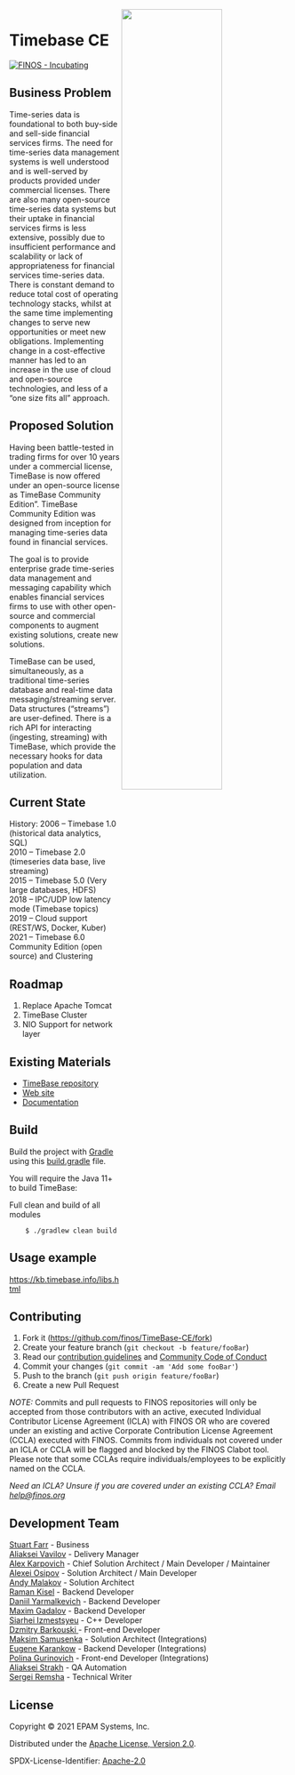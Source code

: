 <img align="right" width="60%" src="https://github.com/finos/branding/blob/master/project-logos/active-project-logos/Timebase/tb-logo.png?raw=true">

# Timebase CE

[![FINOS - Incubating](https://cdn.jsdelivr.net/gh/finos/contrib-toolbox@master/images/badge-incubating.svg)](https://finosfoundation.atlassian.net/wiki/display/FINOS/Incubating)

## Business Problem

Time-series data is foundational to both buy-side and sell-side financial services firms. The need for time-series data management systems is well understood and is well-served by products provided under commercial licenses. There are also many open-source time-series data systems but their uptake in financial services firms is less extensive, possibly due to insufficient performance and scalability or lack of appropriateness for financial services time-series data.
There is constant demand to reduce total cost of operating technology stacks, whilst at the same time implementing changes to serve new opportunities or meet new obligations. Implementing change in a cost-effective manner has led to an increase in the use of cloud and open-source technologies, and less of a “one size fits all” approach.
## Proposed Solution

Having been battle-tested in trading firms for over 10 years under a commercial license, TimeBase is now offered under an open-source license as TimeBase Community Edition”. TimeBase Community Edition was designed from inception for managing time-series data found in financial services.

The goal is to provide enterprise grade time-series data management and messaging capability which enables financial services firms to use with other open-source and commercial components to augment existing solutions, create new solutions.

TimeBase can be used, simultaneously, as a traditional time-series database and real-time data messaging/streaming server. Data structures (“streams”) are user-defined. There is a rich API for interacting (ingesting, streaming) with TimeBase, which provide the necessary hooks for data population and data utilization.
## Current State

History:
2006 – Timebase 1.0 (historical data analytics, SQL)    
2010 – Timebase 2.0 (timeseries data base, live streaming)    
2015 – Timebase 5.0 (Very large databases, HDFS)    
2018 – IPC/UDP low latency mode (Timebase topics)    
2019 – Cloud support (REST/WS, Docker, Kuber)    
2021 – Timebase 6.0 Community Edition (open source) and Clustering

## Roadmap

1. Replace Apache Tomcat
2. TimeBase Cluster
3. NIO Support for network layer


## Existing Materials

* [TimeBase repository](https://github.com/epam/TimeBase)
* [Web site](http://timebase.info)
* [Documentation](https://kb.timebase.info) 


## Build

Build the project with [Gradle](http://gradle.org/) using this
[build.gradle](https://github.com/finos/TimeBase-CE/blob/main/build.gradle) file.

You will require the Java 11+ to build TimeBase:

Full clean and build of all modules

```shell
    $ ./gradlew clean build
```

## Usage example
https://kb.timebase.info/libs.html


## Contributing

1. Fork it (<https://github.com/finos/TimeBase-CE/fork>)
2. Create your feature branch (`git checkout -b feature/fooBar`)
3. Read our [contribution guidelines](.github/CONTRIBUTING.md) and [Community Code of Conduct](https://www.finos.org/code-of-conduct)
4. Commit your changes (`git commit -am 'Add some fooBar'`)
5. Push to the branch (`git push origin feature/fooBar`)
6. Create a new Pull Request

_NOTE:_ Commits and pull requests to FINOS repositories will only be accepted from those contributors with an active, executed Individual Contributor License Agreement (ICLA) with FINOS OR who are covered under an existing and active Corporate Contribution License Agreement (CCLA) executed with FINOS. Commits from individuals not covered under an ICLA or CCLA will be flagged and blocked by the FINOS Clabot tool. Please note that some CCLAs require individuals/employees to be explicitly named on the CCLA.

*Need an ICLA? Unsure if you are covered under an existing CCLA? Email [help@finos.org](mailto:help@finos.org)*


## Development Team
[Stuart Farr](https://github.com/stuartfarr) - Business    
[Aliaksei Vavilov](https://github.com/avavilau) - Delivery Manager    
[Alex Karpovich](https://github.com/alex-karpovich) - Chief Solution Architect / Main Developer / Maintainer            
[Alexei Osipov](https://github.com/alexei-osipov) - Solution Architect / Main Developer    
[Andy Malakov](https://github.com/andymalakov) - Solution Architect     
[Raman Kisel](https://github.com/Romkisel) - Backend Developer    
[Daniil Yarmalkevich](https://github.com/ypldan) - Backend Developer      
[Maxim Gadalov](https://github.com/Maxim-Gadalov) - Backend Developer     
[Siarhei Izmestsyeu](https://github.com/sizmestiev) - C++ Developer     
[Dzmitry Barkouski ](https://github.com/MitoZ) - Front-end Developer     
[Maksim Samusenka](https://github.com/msamusenka) - Solution Architect (Integrations)     
[Eugene Karankow](https://github.com/ekarankow) - Backend Developer (Integrations)     
[Polina Gurinovich](https://github.com/PolinaGurinovich) - Front-end Developer (Integrations)     
[Aliaksei Strakh](https://github.com/astrakh) - QA Automation     
[Sergei Remsha](https://github.com/sr-remsha) - Technical Writer


## License

Copyright © 2021 EPAM Systems, Inc.

Distributed under the [Apache License, Version 2.0](http://www.apache.org/licenses/LICENSE-2.0).

SPDX-License-Identifier: [Apache-2.0](https://spdx.org/licenses/Apache-2.0)

